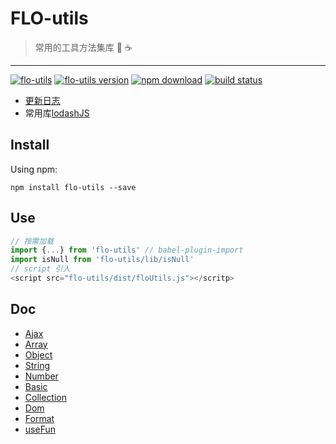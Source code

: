 # FLO-utils

> 常用的工具方法集库 🚀 ☕

---

[![flo-utils][flo-utils-img]][flo-utils-url] [![flo-utils version][npm-img]][npm-url] [![npm download][download-img]][download-url] [![build status][travis-img]][travis-url]

[flo-utils-url]: https://github.com/FireLeafone/FL-utils
[flo-utils-img]: https://img.shields.io/badge/flo--utils-coding-green.svg
[npm-url]: https://www.npmjs.com/package/flo-utils
[npm-img]: https://img.shields.io/npm/v/flo-utils.svg
[download-url]: https://www.npmjs.com/package/flo-utils
[download-img]: https://img.shields.io/npm/dm/flo-utils.svg
[travis-url]: https://travis-ci.org/FireLeafone/FL-utils
[travis-img]: https://travis-ci.org/FireLeafone/FL-utils.svg?branch=master

- [更新日志](./CHANGELOG.md)
- 常用库[lodashJS](https://www.lodashjs.com/)

## Install

Using npm:

```npm
npm install flo-utils --save
```

## Use

```js
// 按需加载
import {...} from 'flo-utils' // babel-plugin-import
import isNull from 'flo-utils/lib/isNull'
// script 引入
<script src="flo-utils/dist/floUtils.js"></scritp>
```

## Doc

- [Ajax](./docs/ajax.md)
- [Array](./docs/array.md)
- [Object](./docs/object.md)
- [String](./docs/string.md)
- [Number](./docs/number.md)
- [Basic](./docs/basic.md)
- [Collection](./docs/collection.md)
- [Dom](./docs/dom.md)
- [Format](./docs/format.md)
- [useFun](./docs/useFun.md)

